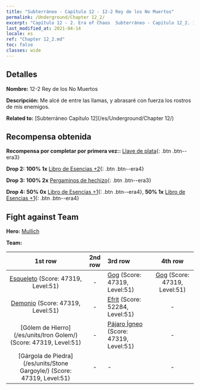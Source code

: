 ```yaml
---
title: "Subterráneo - Capítulo 12 - 12-2 Rey de los No Muertos"
permalink: /Underground/Chapter 12_2/
excerpt: "Capítulo 12 - 2. Era of Chaos  Subterráneo - Capítulo 12_2. 12-2 Rey de los No Muertos"
last_modified_at: 2021-04-14
locale: es
ref: "Chapter 12_2.md"
toc: false
classes: wide
---
```


## Detalles

 **Nombre:** 12-2 Rey de los No Muertos

 **Descripción:** Me alcé de entre las llamas, y abrasaré con fuerza los rostros de mis enemigos.

 **Related to:** [Subterráneo Capítulo 12](/es/Underground/Chapter 12/)

## Recompensa obtenida

 **Recompensa por completar por primera vez::** [Llave de plata](/es/Items/con_693/){: .btn .btn--era3}

 **Drop 2:** **100% 1x** [Libro de Esencias +2](/es/Items/mat_53/){: .btn .btn--era4}

 **Drop 3:** **100% 2x** [Pergaminos de hechizo](/es/Items/con_694/){: .btn .btn--era3}

 **Drop 4:** **50% 0x** [Libro de Esencias +1](/es/Items/mat_46/){: .btn .btn--era4}, **50% 1x** [Libro de Esencias +1](/es/Items/mat_46/){: .btn .btn--era4}


## Fight against Team
 **Hero:** [Mullich](/es/heroes/Mullich/)

 **Team:**


  | 1st row | 2nd row | 3rd row | 4th row |
  |:----:|:----:|:----|:----:|
  | [Esqueleto](/es/units/Skeleton/) (Score: 47319, Level:51)  | - | [Gog](/es/units/Gog/) (Score: 47319, Level:51)  | [Gog](/es/units/Gog/) (Score: 47319, Level:51)  |
  | [Demonio](/es/units/Demon/) (Score: 47319, Level:51)  | - | [Efrit](/es/units/Efreeti/) (Score: 52284, Level:51)  | - |
  | [Gólem de Hierro](/es/units/Iron Golem/) (Score: 47319, Level:51)  | - | [Pájaro Ígneo](/es/units/Firebird/) (Score: 47319, Level:51)  | - |
  | [Gárgola de Piedra](/es/units/Stone Gargoyle/) (Score: 47319, Level:51)  | - | - | - |


